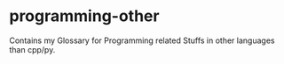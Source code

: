 # programming-other
Contains my Glossary for Programming related Stuffs in other languages than cpp/py.
